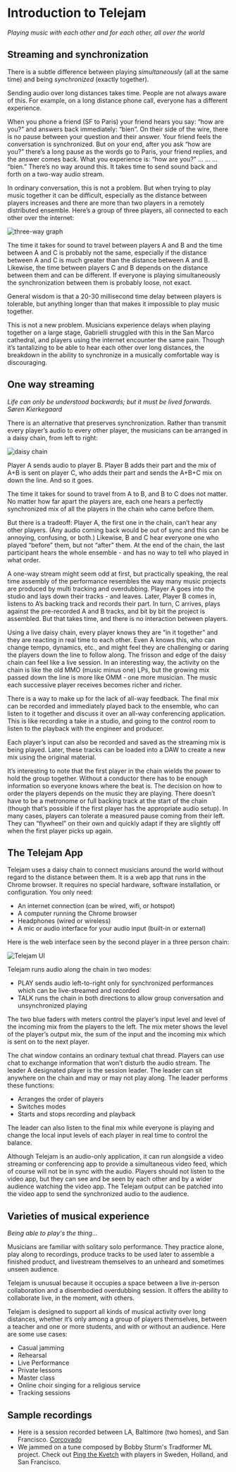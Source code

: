 #  Introduction to Telejam
_Playing music with each other and for each other, all over the world_

## Streaming and synchronization

There is a subtle difference between playing _simultaneously_ (all at the same time) and being _synchronized_ (exactly together).


Sending audio over long distances takes time. People are not always aware of this. For example, on a long distance phone call, everyone has a different experience.


When you phone a friend (SF to Paris) your friend hears you say: “how are you?” and answers back immediately: “bien”. On their side of the wire, there is no pause between your question and their answer. Your friend feels the conversation is synchronized. But on your end, after you ask “how are you?” there’s a long pause as the words go to Paris, your friend replies, and the answer comes back. What you experience is:  “how are you?” … … ... “bien.” There’s no way around this. It takes time to send sound back and forth on a two-way audio stream.


In ordinary conversation, this is not a problem. But when trying to play music together it can be difficult, especially as the distance between players increases and there are more than two players in a remotely distributed ensemble. Here’s a group of three players, all connected to each other over the internet:

![three-way graph](/threewaygraph.png)

                                  
The time it takes for sound to travel between players A and B and the time between A and C is probably not the same, especially if the distance between A and C is much greater than the distance between A and B. Likewise, the time between players C and B depends on the distance between them and can be different. If everyone is playing simultaneously the synchronization between them is probably loose, not exact.


General wisdom is that a 20-30 millisecond time delay between players is tolerable, but anything longer than that makes it impossible to play music together.


This is not a new problem. Musicians experience delays when playing together on a large stage, Gabrielli struggled with this in the San Marco cathedral, and players using the internet encounter the same pain. Though it’s tantalizing to be able to hear each other over long distances, the breakdown in the ability to synchronize in a musically comfortable way is discouraging.

## One way streaming

_Life can only be understood backwards; but it must be lived forwards.  Søren Kierkegaard_


There is an alternative that preserves synchronization. Rather than transmit every player’s audio to every other player, the musicians can be arranged in a daisy chain, from left to right:

![daisy chain](/daisychain.png)

  



Player A sends audio to player B. Player B adds their part and the mix of A+B is sent on player C, who adds their part and sends the A+B+C mix on down the line. And so it goes.


The time it takes for sound to travel from A to B, and B to C does not matter. No matter how far apart the players are, each one hears a perfectly synchronized mix of all the players in the chain who came before them.


But there is a tradeoff: Player A, the first one in the chain, can’t hear any other players. (Any audio coming back would be out of sync and this can be annoying, confusing, or both.) Likewise, B and C hear everyone one who played “before” them, but not “after” them. At the end of the chain, the last participant hears the whole ensemble - and has no way to tell who played in what order.


A one-way stream might seem odd at first, but practically speaking, the real time assembly of the performance resembles the way many music projects are produced by multi tracking and overdubbing. Player A goes into the studio and lays down their tracks - and leaves. Later, Player B comes in, listens to A’s backing track and records their part. In turn, C arrives, plays against the pre-recorded A and B tracks, and bit by bit the project is assembled. But that takes time, and there is no interaction between players.


Using a live daisy chain, every player knows they are “in it together” and they are reacting in real time to each other. Even A knows this, who can change tempo, dynamics, etc., and might feel they are challenging or daring the players down the line to follow along. The frisson and edge of the daisy chain can feel like a live session. In an interesting way, the activity on the chain is like the old MMO (music minus one) LPs, but the growing mix passed down the line is more like OMM - one more musician. The music each successive player receives becomes richer and richer.


There is a way to make up for the lack of all-way feedback. The final mix can be recorded and immediately played back to the ensemble, who can listen to it together and discuss it over an all-way conferencing application. This is like recording a take in a studio,  and going to the control room to listen to the playback with the engineer and producer.


Each player’s input can also be recorded and saved as the streaming mix is being played. Later, these tracks can be loaded into a DAW to create a new mix using the original material.


It’s interesting to note that the first player in the chain wields the power to hold the group together. Without a conductor there has to be enough information so everyone knows where the beat is. The decision on how to order the players depends on the music they are playing. There doesn’t have to be a metronome or full backing track at the start of the chain (though that’s possible if the first player has the appropriate audio setup). In many cases, players can tolerate a measured pause coming from their left. They can “flywheel” on their own and quickly adapt if they are slightly off when the first player picks up again.

## The Telejam App

Telejam uses a daisy chain to connect musicians around the world without regard to the distance between them. It is a web app that runs in the Chrome browser. It requires no special hardware, software installation, or configuration. You only need:


* An internet connection (can be wired, wifi, or hotspot)
* A computer running the Chrome browser
* Headphones (wired or wireless)
* A mic or audio interface for your audio input (built-in or external)


Here is the web interface seen by the second player in a three person chain:

![Telejam UI](/telejamui.png)

  

	

Telejam runs audio along the chain in two modes:


* PLAY sends audio left-to-right only for synchronized performances which can be live-streamed and recorded
* TALK runs the chain in both directions to allow group conversation and unsynchronized playing


The two blue faders with meters control the player’s input level and level of the incoming mix from the players to the left. The mix meter shows the level of the player’s output mix, the sum of the input and the incoming mix which is sent on to the next player.


The chat window contains an ordinary textual chat thread. Players can use chat to exchange information that won’t disturb the audio stream. 
The leader
A designated player is the session leader. The leader can sit anywhere on the chain and may or may not play along. The leader performs these functions:


* Arranges the order of players
* Switches modes
* Starts and stops recording and playback


The leader can also listen to the final mix while everyone is playing and change the local input levels of each player in real time to control the balance.

Although Telejam is an audio-only application, it can run alongside a video streaming or conferencing app to provide a simultaneous video feed, which of course will not be in sync with the audio. Players should not listen to the video app, but they can see and be seen by each other and by a wider audience watching the video app. The Telejam output can be patched into the video app to send the synchronized audio to the audience.


## Varieties of musical experience

_Being able to play's the thing..._

Musicians are familiar with solitary solo performance. They practice alone, play along to recordings, produce tracks to be used later to assemble a finished product, and livestream themselves to an unheard and sometimes unseen audience.

Telejam is unusual because it occupies a space between a live in-person collaboration and a disembodied overdubbing session. It offers the ability to collaborate live, in the moment, with others.

Telejam is designed to support all kinds of musical activity over long distances, whether it’s only among a group of players themselves, between a teacher and one or more students, and with or without an audience. Here are some use cases:


* Casual jamming
* Rehearsal
* Live Performance
* Private lessons
* Master class
* Online choir singing for a religious service
* Tracking sessions


## Sample recordings

* Here is a session recorded between LA, Baltimore (two homes), and San Francisco. [Corcovado](/corc2.mp3)
* We jammed on a tune composed by Bobby Sturm's Tradformer ML project. Check out [Ping the Kvetch](https://tunesfromtheaifrontiers.wordpress.com/2022/03/31/week-73-ping-the-kvetch-tradformer-sturm/) with players in Sweden, Holland, and San Francisco.


